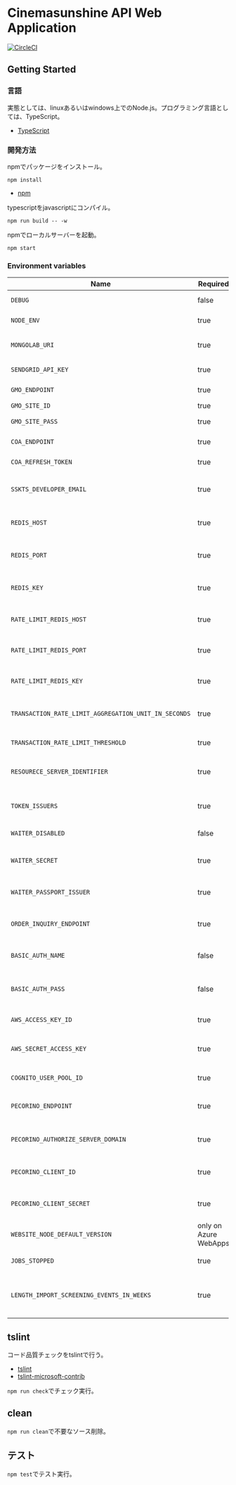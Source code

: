 # Cinemasunshine API Web Application

[![CircleCI](https://circleci.com/gh/cinemasunshine/api.svg?style=svg)](https://circleci.com/gh/cinemasunshine/api)

## Getting Started

### 言語

実態としては、linuxあるいはwindows上でのNode.js。プログラミング言語としては、TypeScript。

* [TypeScript](https://www.typescriptlang.org/)

### 開発方法

npmでパッケージをインストール。

```shell
npm install
```

* [npm](https://www.npmjs.com/)

typescriptをjavascriptにコンパイル。

```shell
npm run build -- -w
```

npmでローカルサーバーを起動。

```shell
npm start
```

### Environment variables

| Name                                                 | Required              | Value       | Purpose                                    |
| ---------------------------------------------------- | --------------------- | ----------- | ------------------------------------------ |
| `DEBUG`                                              | false                 | sskts-api:* | Debug                                      |
| `NODE_ENV`                                           | true                  |             | environment name                           |
| `MONGOLAB_URI`                                       | true                  |             | MongoDB connection URI                     |
| `SENDGRID_API_KEY`                                   | true                  |             | SendGrid API Key                           |
| `GMO_ENDPOINT`                                       | true                  |             | GMO API endpoint                           |
| `GMO_SITE_ID`                                        | true                  |             | GMO SiteID                                 |
| `GMO_SITE_PASS`                                      | true                  |             | GMO SitePass                               |
| `COA_ENDPOINT`                                       | true                  |             | COA API endpoint                           |
| `COA_REFRESH_TOKEN`                                  | true                  |             | COA API refresh token                      |
| `SSKTS_DEVELOPER_EMAIL`                              | true                  |             | 開発者通知用メールアドレス                 |
| `REDIS_HOST`                                         | true                  |             | 在庫状況保管用Redis Cache host             |
| `REDIS_PORT`                                         | true                  |             | 在庫状況保管用Redis Cache port             |
| `REDIS_KEY`                                          | true                  |             | 在庫状況保管用Redis Cache key              |
| `RATE_LIMIT_REDIS_HOST`                              | true                  |             | レート制限用Redis Cache host               |
| `RATE_LIMIT_REDIS_PORT`                              | true                  |             | レート制限用Redis Cache port               |
| `RATE_LIMIT_REDIS_KEY`                               | true                  |             | レート制限用Redis Cache key                |
| `TRANSACTION_RATE_LIMIT_AGGREGATION_UNIT_IN_SECONDS` | true                  |             | 進行取引レート制限単位(秒)                 |
| `TRANSACTION_RATE_LIMIT_THRESHOLD`                   | true                  |             | 進行取引レート制限閾値                     |
| `RESOURECE_SERVER_IDENTIFIER`                        | true                  |             | リソースサーバーとしての固有識別子         |
| `TOKEN_ISSUERS`                                      | true                  |             | トークン発行者リスト(コンマつなぎ)         |
| `WAITER_DISABLED`                                    | false                 | 1 or 0      | WAITER Disable Flag                        |
| `WAITER_SECRET`                                      | true                  |             | WAITER許可証トークン秘密鍵                 |
| `WAITER_PASSPORT_ISSUER`                             | true                  |             | WAITER Pasport Issuer                      |
| `ORDER_INQUIRY_ENDPOINT`                             | true                  |             | 注文照会URLエンドポイント                  |
| `BASIC_AUTH_NAME`                                    | false                 |             | Basic authentication user name             |
| `BASIC_AUTH_PASS`                                    | false                 |             | Basic authentication user password         |
| `AWS_ACCESS_KEY_ID`                                  | true                  |             | AWSアクセスキー                            |
| `AWS_SECRET_ACCESS_KEY`                              | true                  |             | AWSシークレットアクセスキー                |
| `COGNITO_USER_POOL_ID`                               | true                  |             | CognitoユーザープールID             ID     |
| `PECORINO_ENDPOINT`                                  | true                  |             | PecorinoAPIエンドポイント                  |
| `PECORINO_AUTHORIZE_SERVER_DOMAIN`                   | true                  |             | Pecorino認可サーバードメイン               |
| `PECORINO_CLIENT_ID`                                 | true                  |             | PecorinoAPIクライアントID                  |
| `PECORINO_CLIENT_SECRET`                             | true                  |             | PecorinoAPIクライアントシークレット        |
| `WEBSITE_NODE_DEFAULT_VERSION`                       | only on Azure WebApps |             | Node.js version                            |
| `JOBS_STOPPED`                                       | true                  | 1 or 0      | 非同期ジョブ停止フラグ                     |
| `LENGTH_IMPORT_SCREENING_EVENTS_IN_WEEKS`            | true                  |             | 上映イベントを何週間後までインポートするか |

## tslint

コード品質チェックをtslintで行う。

* [tslint](https://github.com/palantir/tslint)
* [tslint-microsoft-contrib](https://github.com/Microsoft/tslint-microsoft-contrib)

`npm run check`でチェック実行。

## clean

`npm run clean`で不要なソース削除。

## テスト

`npm test`でテスト実行。
